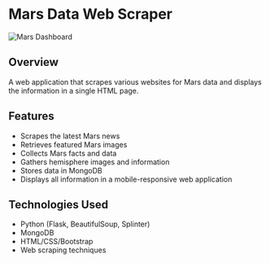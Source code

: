 # Mars Data Web Scraper

![Mars Dashboard](images/mars_dashboard.png)

## Overview
A web application that scrapes various websites for Mars data and displays the information in a single HTML page.

## Features
- Scrapes the latest Mars news
- Retrieves featured Mars images
- Collects Mars facts and data
- Gathers hemisphere images and information
- Stores data in MongoDB
- Displays all information in a mobile-responsive web application

## Technologies Used
- Python (Flask, BeautifulSoup, Splinter)
- MongoDB
- HTML/CSS/Bootstrap
- Web scraping techniques
